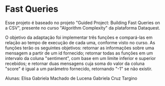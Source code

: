 # Fast Queries 

Esse projeto é baseado no projeto "Guided Project: Building Fast Queries on a CSV", presente no curso "Algorithm Complexity" da plataforma Dataquest.

O objetivo da adaptação foi implementar três funções e compará-las em relação ao tempo de execução de cada uma, conforme visto no curso. As funções terão os seguintes objetivos: retornar as informações sobre uma mensagem a partir de um id fornecido; retornar todas as funções em um intervalo da coluna "sentiment", com base em um limite inferior e superior recebidos; e retornar duas mensagens cuja soma do valor da coluna "score" é igual a um parâmetro fornecido, retornando "-1" se não existir.

Alunas:
Elisa Gabriela Machado de Lucena
Gabriela Cruz Targino

